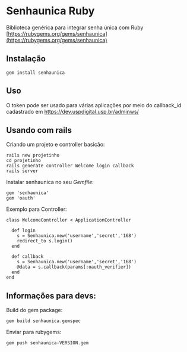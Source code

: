 # Senhaunica Ruby

Biblioteca genérica para integrar senha única com Ruby
[https://rubygems.org/gems/senhaunica](https://rubygems.org/gems/senhaunica)

## Instalação

```
gem install senhaunica
```

## Uso

O token pode ser usado para várias aplicações por meio do callback_id cadastrado em https://dev.uspdigital.usp.br/adminws/

## Usando com rails

Criando um projeto e controller basicão:

    rails new projetinho
    cd projetinho
    rails generate controller Welcome login callback
    rails server

Instalar senhaunica no seu *Gemfile*:

    gem 'senhaunica'
    gem 'oauth'

Exemplo para Controller:

    class WelcomeController < ApplicationController

      def login
        s = Senhaunica.new('username','secret','168')
        redirect_to s.login()
      end

      def callback
        s = Senhaunica.new('username','secret','168')
        @data = s.callback(params[:oauth_verifier])
      end
    end

## Informações para devs:

Build do gem package:

    gem build senhaunica.gemspec

Enviar para rubygems:

    gem push senhaunica-VERSION.gem
